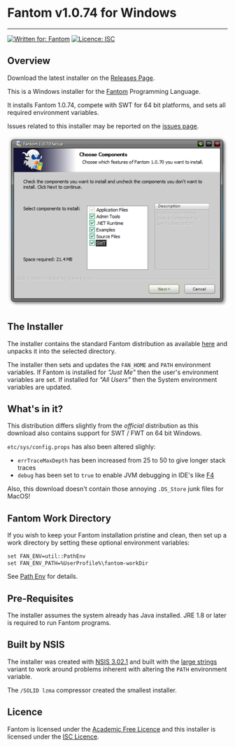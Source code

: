 # Fantom v1.0.74 for Windows
---
[![Written for: Fantom](http://img.shields.io/badge/written%20for-Fantom-lightgray.svg)](http://fantom-lang.org/)
[![Licence: ISC](http://img.shields.io/badge/licence-ISC-blue.svg)](https://choosealicense.com/licenses/isc/)



## Overview

Download the latest installer on the [Releases Page](/Fantom-Factory/fantomWindowsInstaller/releases).

This is a Windows installer for the [Fantom](http://fantom-lang.org/) Programming Language. 

It installs Fantom 1.0.74, compete with SWT for 64 bit platforms, and sets all required environment variables.

Issues related to this installer may be reported on the [issues page](/Fantom-Factory/fantomWindowsInstaller/issues).

![Installer Screenshot](etc/screenshot.png)



## The Installer

The installer contains the standard Fantom distribution as available [here](https://github.com/fantom-lang/fantom/releases) and unpacks it into the selected directory.

The installer then sets and updates the `FAN_HOME` and `PATH` environment variables. If Fantom is installed for *"Just Me"* then the user's environment variables are set. If installed for *"All Users"* then the System environment variables are updated.



## What's in it?

This distribution differs slightly from the *official* distribution as this download also contains support for SWT / FWT on 64 bit Windows.

`etc/sys/config.props` has also been altered slighly:

 - `errTraceMaxDepth` has been increased from 25 to 50 to give longer stack traces
 - `debug` has been set to `true` to enable JVM debugging in IDE's like [F4](http://www.xored.com/products/f4/)

Also, this download doesn't contain those annoying `.DS_Store` junk files for MacOS!



## Fantom Work Directory

If you wish to keep your Fantom installation pristine and clean, then set up a work directory by setting these optional environment variables:

    set FAN_ENV=util::PathEnv
	set FAN_ENV_PATH=%UserProfile%\fantom-workDir

See [Path Env](http://fantom.org/doc/docLang/Env#PathEnv) for details.



## Pre-Requisites

The installer assumes the system already has Java installed. JRE 1.8 or later is required to run Fantom programs.



## Built by NSIS

The installer was created with [NSIS 3.02.1](http://nsis.sourceforge.net/Main_Page) and built with the [large strings](http://nsis.sourceforge.net/Special_Builds) variant to work around problems inherent with altering the `PATH` environment variable.

The `/SOLID lzma` compressor created the smallest installer.



## Licence

Fantom is licensed under the [Academic Free Licence](http://opensource.org/licenses/AFL-3.0) and this installer is licensed under the [ISC Licence](http://opensource.org/licenses/ISC).
